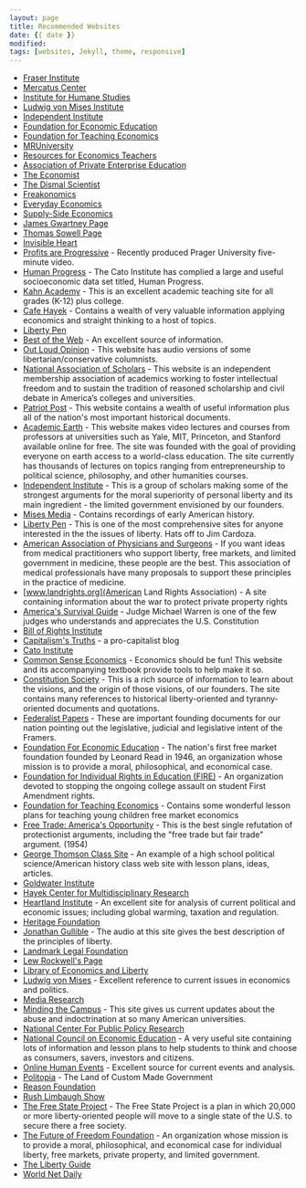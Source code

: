 ```yaml
---
layout: page
title: Recommended Websites
date: {{ date }}
modified:
tags: [websites, Jekyll, theme, responsive]
---
```


* [Fraser Institute](http://www.fraserinstitute.org/)
* [Mercatus Center](http://www.mercatus.org/)
* [Institute for Humane Studies](http://www.theihs.org/)
* [Ludwig von Mises Institute](http://www.mises.org/)
* [Independent Institute](http://www.independent.org/)
* [Foundation for Economic Education](http://www.fee.org/)
* [Foundation for Teaching Economics](http://www.fte.org/)
* [MRUniversity](http://mruniversity.com/)
* [Resources for Economics Teachers](http://www.econoclass.com/)
* [Association of Private Enterprise Education](http://www.apee.org/)
* [The Economist](http://www.economist.com/)
* [The Dismal Scientist](http://www.economy.com/)
* [Freakonomics](http://www.freakonomics.com/)
* [Everyday Economics](http://www.slate.com/authors.steven_e_landsburg.html)
* [Supply-Side Economics](http://www.laffercenter.com/)
* [James Gwartney Page](http://mailer.fsu.edu/~jgwartne/garnet-jgwartne/)
* [Thomas Sowell Page](http://www.tsowell.com/)
* [Invisible Heart](http://www.invisibleheart.com/)
* [Profits are Progressive](https://www.youtube.com/watch?v=tdHwewUuXBg) - Recently produced Prager University five-minute video.
* [Human Progress](humanprogress.org/) -  The Cato Institute has complied a large and useful socioeconomic data set titled, Human Progress.
* [Kahn Academy](https://www.khanacademy.org/) -  This is an excellent academic teaching site for all grades (K-12) plus college.
* [Cafe Hayek](cafehayek.com/) -  Contains a wealth of very valuable information applying economics and straight thinking to a host of topics.
* [Liberty Pen](http://libertypenblog.blogspot.com)
* [Best of the Web](botw.org/top/Science/Social_Sciences/Economics/) -  An excellent source of information.
* [Out Loud Opinion](www.outloudopinion.com/) - This website has audio versions of some libertarian/conservative columnists.
* [National Association of Scholars](www.nas.org) - This website is an independent membership association of academics working to foster intellectual freedom and to sustain the tradition of reasoned scholarship and civil debate in America’s colleges and universities.
* [Patriot Post](www.patriotpost.us/) - This website contains a wealth of useful information plus all of the nation's most important historical documents.
* [Academic Earth](www.academicearth.org) - This website makes video lectures and courses from professors at universities such as Yale, MIT, Princeton, and Stanford available online for free. The site was founded with the goal of providing everyone on earth access to a world-class education.  The site currently has thousands of lectures on topics ranging from entrepreneurship to political science, philosophy, and other humanities courses.
* [Independent Institute](www.independent.org) - This is a group of scholars making some of the strongest arguments for the moral superiority of personal liberty and its main ingredient - the limited government envisioned by our founders.
* [Mises Media](mises.org/media.aspx?action=author&ID=299) - Contains recordings of early American history.
* [Liberty Pen](libertypenblog.blogspot.com/) - This is one of the most comprehensive sites for anyone interested in the the issues of liberty. Hats off to Jim Cardoza.
* [American Association of Physicians and Surgeons](www.aapsonline.org) - If you want ideas from medical practitioners who support liberty, free markets, and limited government in medicine, these people are the best. This association of medical professionals have many proposals to support these principles in the practice of medicine.
* [www.landrights.org](American Land Rights Association) - A site containing information about the war to protect private property rights
* [America's Survival Guide](www.americassurvivalguide.com) - Judge Michael Warren is one of the few judges who understands and
    appreciates the U.S. Constitution
* [Bill of Rights Institute](www.billofrightsinstitute.org)
* [Capitalism's Truths](truthaboutcapitalism.blogspot.com) - a pro-capitalist blog
* [Cato Institute](www.cato.org)
* [Common Sense Economics](www.commonsenseeconomics.com) - Economics should be fun! This website and its accompanying textbook provide tools to help make it so.
* [Constitution Society](www.constitution.org) - This is a rich source of information to learn about the visions, and the origin of those visions, of our founders. The site contains many references to historical liberty-oriented and tyranny-oriented documents and quotations.
* [Federalist Papers](www.constitution.org/fed/federa00.htm) - These are important founding documents for our nation pointing out the legislative, judicial and legislative intent of the Framers.
* [Foundation For Economic Education](www.fee.org) - The nation's first free market foundation founded by Leonard Read in 1946, an organization whose mission is to provide a moral, philosophical, and economical case.
* [Foundation for Individual Rights in Education (FIRE)](www.thefire.org) - An organization devoted to stopping the ongoing college assault on student First Amendment rights.
* [Foundation for Teaching Economics](www.fte.org) - Contains some wonderful lesson plans for teaching young children free market economics
* [Free Trade: America's Opportunity](oll.libertyfund.org/index.php?options=com_staticxt&staticfile+show.php?title=2038&layout=htm) - This is the best single refutation of protectionist arguments, including the &quot;free trade but fair trade&quot; argument. (1954)
* [George Thomson Class Site](teachweb.org) - An example of a high school political science/American history class web site with lesson plans, ideas, articles.
* [Goldwater Institute](www.goldwaterinstitute.org)
* [Hayek Center for Multidisciplinary Research](takinghayekseriously.wordpress.com/)
* [Heartland Institute](www.heartland.org) - An excellent site for analysis of current political and economic issues; including global warming, taxation and regulation.
* [Heritage Foundation](www.heritage.org)
* [Jonathan Gullible](www.jonathangullible.com/) - The audio at this site gives the best description of the principles of liberty.
* [Landmark Legal Foundation](www.landmarklegal.org)
* [Lew Rockwell's Page](www.lewrockwell.com)
* [Library of Economics and Liberty](www.econlib.org)
* [Ludwig von Mises](www.mises.org) - Excellent reference to current issues in economics and politics.
* [Media Research](www.mediaresearch.org)
* [Minding the Campus](mindingthecampus.com) - This site gives us current updates about the abuse and indoctrination at so many American universities.
* [National Center For Public Policy Research](www.nationalcenter.org)
* [National Council on Economic Education](www.economicsamerica.org) - A very useful site containing lots of information and lesson plans to help students to think and choose as consumers, savers, investors and citizens.
* [Online Human Events](www.humanevents.com/) - Excellent source for current events and analysis.
* [Politopia](www.politopia.com) - The Land of Custom Made Government
* [Reason Foundation](www.reason.org)
* [Rush Limbaugh Show](www.rushlimbaugh.com)
* [The Free State Project](www.freestateproject.org) - The Free State Project is a plan in which 20,000 or more liberty-oriented people will move to a single state of the U.S. to secure there a free society.
* [The Future of Freedom Foundation](www.fff.org) - An organization whose mission is to provide a moral, philosophical, and economical case for individual liberty, free markets, private property, and limited government.
* [The Liberty Guide](www.LibertyGuide.com)
* [World Net Daily](www.worldnetdaily.com/)


